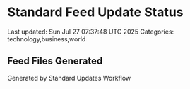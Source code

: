 # Standard Feed Update Status
Last updated: Sun Jul 27 07:37:48 UTC 2025
Categories: technology,business,world

## Feed Files Generated

Generated by Standard Updates Workflow
